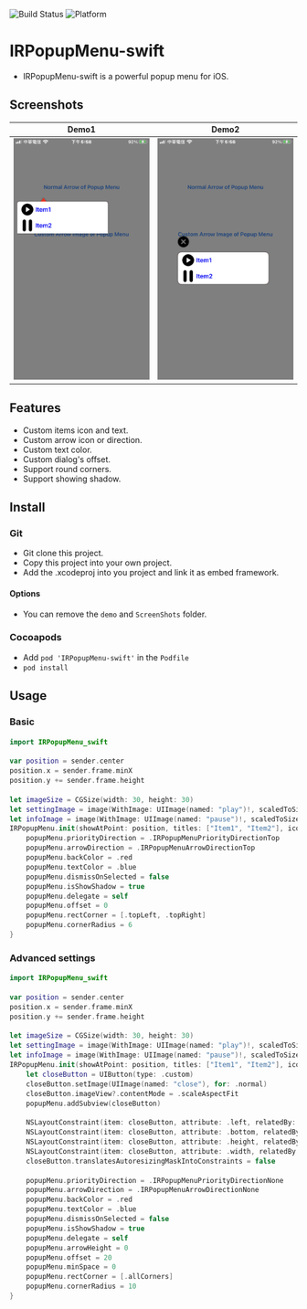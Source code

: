 ![Build Status](https://img.shields.io/badge/build-%20passing%20-brightgreen.svg)
![Platform](https://img.shields.io/badge/Platform-%20iOS%20-blue.svg)

# IRPopupMenu-swift 

- IRPopupMenu-swift is a powerful popup menu for iOS.

## Screenshots
| Demo1 | Demo2 |
|:---:|:---:|
| ![Demo1](./ScreenShots/demo1.png) | ![Demo2](./ScreenShots/demo2.png) |

## Features
- Custom items icon and text.
- Custom arrow icon or direction.
- Custom text color.
- Custom dialog's offset.
- Support round corners.
- Support showing shadow.

## Install
### Git
- Git clone this project.
- Copy this project into your own project.
- Add the .xcodeproj into you  project and link it as embed framework.
#### Options
- You can remove the `demo` and `ScreenShots` folder.

### Cocoapods
- Add `pod 'IRPopupMenu-swift'`  in the `Podfile`
- `pod install`

## Usage

### Basic
```swift
import IRPopupMenu_swift

var position = sender.center
position.x = sender.frame.minX
position.y += sender.frame.height

let imageSize = CGSize(width: 30, height: 30)
let settingImage = image(WithImage: UIImage(named: "play")!, scaledToSize: imageSize)
let infoImage = image(WithImage: UIImage(named: "pause")!, scaledToSize: imageSize)
IRPopupMenu.init(showAtPoint: position, titles: ["Item1", "Item2"], icons: [settingImage!, infoImage!], menuWidth: 250) { popupMenu in
    popupMenu.priorityDirection = .IRPopupMenuPriorityDirectionTop
    popupMenu.arrowDirection = .IRPopupMenuArrowDirectionTop
    popupMenu.backColor = .red
    popupMenu.textColor = .blue
    popupMenu.dismissOnSelected = false
    popupMenu.isShowShadow = true
    popupMenu.delegate = self
    popupMenu.offset = 0
    popupMenu.rectCorner = [.topLeft, .topRight]
    popupMenu.cornerRadius = 6
}
```

### Advanced settings
```swift
import IRPopupMenu_swift

var position = sender.center
position.x = sender.frame.minX
position.y += sender.frame.height

let imageSize = CGSize(width: 30, height: 30)
let settingImage = image(WithImage: UIImage(named: "play")!, scaledToSize: imageSize)
let infoImage = image(WithImage: UIImage(named: "pause")!, scaledToSize: imageSize)
IRPopupMenu.init(showAtPoint: position, titles: ["Item1", "Item2"], icons: [settingImage!, infoImage!], menuWidth: 250) { popupMenu in
    let closeButton = UIButton(type: .custom)
    closeButton.setImage(UIImage(named: "close"), for: .normal)
    closeButton.imageView?.contentMode = .scaleAspectFit
    popupMenu.addSubview(closeButton)
    
    NSLayoutConstraint(item: closeButton, attribute: .left, relatedBy: .equal, toItem: popupMenu, attribute: .left, multiplier: 1, constant: 0).isActive = true
    NSLayoutConstraint(item: closeButton, attribute: .bottom, relatedBy: .equal, toItem: popupMenu, attribute: .top, multiplier: 1, constant: -14).isActive = true
    NSLayoutConstraint(item: closeButton, attribute: .height, relatedBy: .equal, toItem: nil, attribute: .notAnAttribute, multiplier: 1, constant: 30).isActive = true
    NSLayoutConstraint(item: closeButton, attribute: .width, relatedBy: .equal, toItem: nil, attribute: .notAnAttribute, multiplier: 1, constant: 30).isActive = true
    closeButton.translatesAutoresizingMaskIntoConstraints = false
    
    popupMenu.priorityDirection = .IRPopupMenuPriorityDirectionNone
    popupMenu.arrowDirection = .IRPopupMenuArrowDirectionNone
    popupMenu.backColor = .red
    popupMenu.textColor = .blue
    popupMenu.dismissOnSelected = false
    popupMenu.isShowShadow = true
    popupMenu.delegate = self
    popupMenu.arrowHeight = 0
    popupMenu.offset = 20
    popupMenu.minSpace = 0
    popupMenu.rectCorner = [.allCorners]
    popupMenu.cornerRadius = 10
}
```

